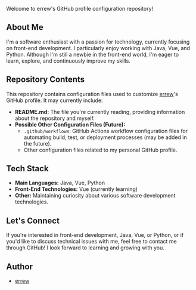 
Welcome to errew's GitHub profile configuration repository!

## About Me

I'm a software enthusiast with a passion for technology, currently focusing on front-end development. I particularly enjoy working with Java, Vue, and Python. Although I'm still a newbie in the front-end world, I'm eager to learn, explore, and continuously improve my skills.

## Repository Contents

This repository contains configuration files used to customize [errew](https://github.com/errew)'s GitHub profile. It may currently include:

*   **README.md:** The file you're currently reading, providing information about the repository and myself.
*   **Possible Other Configuration Files (Future):**
    *   `.github/workflows`: GitHub Actions workflow configuration files for automating build, test, or deployment processes (may be added in the future).
    *   Other configuration files related to my personal GitHub profile.

## Tech Stack

*   **Main Languages:** Java, Vue, Python
*   **Front-End Technologies:** Vue (currently learning)
*   **Other:** Maintaining curiosity about various software development technologies.

## Let's Connect

If you're interested in front-end development, Java, Vue, or Python, or if you'd like to discuss technical issues with me, feel free to contact me through GitHub! I look forward to learning and growing with you.

## Author

*   [errew](https://github.com/errew)
